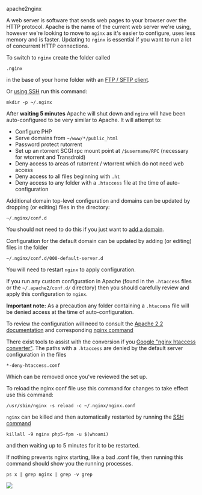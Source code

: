 apache2nginx

A web server is software that sends web pages to your browser over the HTTP protocol. Apache is the name of the current web server we're using, however we're looking to move to `nginx` as it's easier to configure, uses less memory and is faster. Updating to `nginx` is essential if you want to run a lot of concurrent HTTP connections.

To switch to `nginx` create the folder called 

~~~
.nginx
~~~

in the base of your home folder with an [FTP / SFTP client](https://www.feralhosting.com/faq/view?question=187). 

Or [using SSH](https://www.feralhosting.com/faq/view?question=12) run this command:

~~~
mkdir -p ~/.nginx
~~~

After **waiting 5 minutes** Apache will shut down and `nginx` will have been auto-configured to be very similar to Apache. It will attempt to:

- Configure PHP
- Serve domains from `~/www/*/public_html`
- Password protect rutorrent
- Set up an rtorrent SCGI rpc mount point at `/$username/RPC` (necessary for wtorrent and Transdroid)
- Deny access to areas of rutorrent / wtorrent which do not need web access
- Deny access to all files beginning with `.ht`
- Deny access to any folder with a `.htaccess` file at the time of auto-configuration

Additional domain top-level configuration and domains can be updated by dropping (or editing) files in the directory: 

~~~
~/.nginx/conf.d
~~~

You should not need to do this if you just want to [add a domain](https://www.feralhosting.com/faq/view?question=52). 

Configuration for the default domain can be updated by adding (or editing) files in the folder 

~~~
~/.nginx/conf.d/000-default-server.d
~~~

You will need to restart `nginx` to apply configuration.

If you run any custom configuration in Apache (found in the `.htaccess` files or the `~/.apache2/conf.d/` directory) then you should carefully review and apply this configuration to `nginx`. 

**Important note:** As a precaution any folder containing a `.htaccess` file will be denied access at the time of auto-configuration.

To review the configuration will need to consult the [Apache 2.2 documentation](http://httpd.apache.org/docs/2.2/index.html) and corresponding [nginx command](http://wiki.nginx.org/Main)

There exist tools to assist with the conversion if you [Google "nginx htaccess converter"](https://www.google.com/#q=nginx+htaccess+converter). The paths with a `.htaccess` are denied by the default server configuration in the files 

~~~
*-deny-htaccess.conf
~~~

Which can be removed once you've reviewed the set up.

To reload the nginx conf file use this command for changes to take effect use this command:

~~~
/usr/sbin/nginx -s reload -c ~/.nginx/nginx.conf
~~~



`nginx` can be killed and then automatically restarted by running the [SSH command](https://www.feralhosting.com/faq/view?question=12) 

~~~
killall -9 nginx php5-fpm -u $(whoami)
~~~

and then waiting up to 5 minutes for it to be restarted.

If nothing prevents nginx starting, like a bad .conf file, then running this command should show you the running processes.

~~~
ps x | grep nginx | grep -v grep
~~~

![](https://raw.github.com/feralhosting/feralfilehosting/master/Feral%20Wiki/HTTP/Updating%20Apache%20to%20nginx/started.png)




